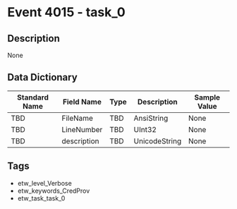 # Event 4015 - task_0

## Description
None

## Data Dictionary
|Standard Name|Field Name|Type|Description|Sample Value|
|---|---|---|---|---|
|TBD|FileName|TBD|AnsiString|None|None|
|TBD|LineNumber|TBD|UInt32|None|None|
|TBD|description|TBD|UnicodeString|None|None|

## Tags
* etw_level_Verbose
* etw_keywords_CredProv
* etw_task_task_0
